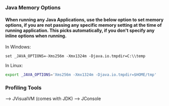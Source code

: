 ### Java Memory Options

#### When running any Java Applications, use the below option to set memory options, if you are not passing any specific memory setting at the time of running application. This picks automatically, if you don't specify any inline options when running.

In Windows:

```
set _JAVA_OPTIONS=-Xms256m -Xmx1324m -Djava.io.tmpdir=C:\\temp
```

In Linux:
 
```sh
export _JAVA_OPTIONS='Xms256m -Xmx1324m -Djava.io.tmpdir=$HOME/tmp'
```

### Profiling Tools

--> JVisualVM (comes with JDK)
--> JConsole

